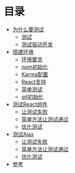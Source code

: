 # 目录

* [为什么要测试]()
  * [测试]()
  * [测试驱动开发]()
* [搭建环境]()
  * [环境要求]()
  * [npm初始化]()
  * [Karma配置]()
  * [React支持]()
  * [简单测试]()
  * [git初始化]()
* [测试React组件]()
  * [让测试失败]()
  * [简单方法让测试通过]()
  * [优化测试]()
* [测试Ajax]()
  * [让测试失败]()
  * [简单方法让测试通过]()
  * [优化测试]()
* [参考]()
